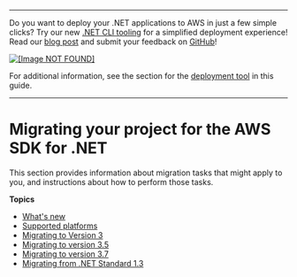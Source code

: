 --------

Do you want to deploy your \.NET applications to AWS in just a few simple clicks? Try our new [\.NET CLI tooling](https://www.nuget.org/packages/AWS.Deploy.CLI/) for a simplified deployment experience\! Read our [blog post](https://aws.amazon.com/blogs/developer/reimagining-the-aws-net-deployment-experience/) and submit your feedback on [GitHub](https://github.com/aws/aws-dotnet-deploy)\!

 [ ![\[Image NOT FOUND\]](http://docs.aws.amazon.com/sdk-for-net/v3/developer-guide/images/BannerButton.png) ](https://github.com/aws/aws-dotnet-deploy/)

For additional information, see the section for the [deployment tool](https://docs.aws.amazon.com/sdk-for-net/v3/developer-guide/deployment-tool.html) in this guide\.

--------

# Migrating your project for the AWS SDK for \.NET<a name="net-dg-migrating"></a>

This section provides information about migration tasks that might apply to you, and instructions about how to perform those tasks\.

**Topics**
+ [What's new](whats-new.md)
+ [Supported platforms](net-dg-supported-platforms.md)
+ [Migrating to Version 3](migration-v3.md)
+ [Migrating to version 3\.5](net-dg-v35.md)
+ [Migrating to version 3\.7](net-dg-v37.md)
+ [Migrating from \.NET Standard 1\.3](migration-from-net-standard-1-3.md)